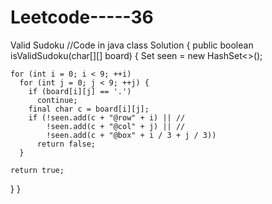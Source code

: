 # Leetcode-----36
Valid Sudoku
//Code in java
class Solution {
  public boolean isValidSudoku(char[][] board) {
    Set<String> seen = new HashSet<>();

    for (int i = 0; i < 9; ++i)
      for (int j = 0; j < 9; ++j) {
        if (board[i][j] == '.')
          continue;
        final char c = board[i][j];
        if (!seen.add(c + "@row" + i) || //
            !seen.add(c + "@col" + j) || //
            !seen.add(c + "@box" + i / 3 + j / 3))
          return false;
      }

    return true;
  }
}
